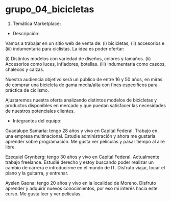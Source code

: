 # grupo_04_bicicletas
1) Temática Marketplace:

- Descripción:

Vamos a trabajar en un sitio web de venta de: (i) bicicletas, (ii) accesorios e (iii) indumentaria para ciclistas. La idea es poder ofertar:

(i) Distintos modelos con variedad de diseños, colores y tamaños.
(ii) Accesorios como luces, infladores, botellas.
(iii) Indumentaria como cascos, chalecos y calzas.

Nuestra audiencia objetivo será un público de entre 16 y 50 años, en miras de comprar una bicicleta de gama media/alta con fines específicos para práctica de ciclismo.

Ajustaremos nuestra oferta analizando distintos modelos de bicicletas y productos disponibles en mercado y que puedan satisfacer las necesidades de nuestros potenciales clientes. 

- Integrantes del equipo:

Guadalupe Samaría: tengo 28 años y vivo en Capital Federal. Trabajo en una empresa multinacional. Estudie administración y ahora me gustaría aprender sobre programación. Me gusta ver películas y pasar tiempo al aire libre.

Ezequiel Grynberg: tengo 30 años y vivo en Capital Federal. Actualmente trabajo freelance. Estudié derecho y estoy buscando poder realizar un cambio de carrera e introducirme en el mundo de IT. Disfruto viajar, tocar el piano y la guitarra, y entrenar.

Ayelen Gaona: tengo 20 años y vivo en la localidad de Moreno. Disfruto aprender y adquirir nuevos conocimientos, por eso mi interés hacia este curso. Me gusta leer y ver películas.



